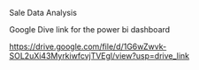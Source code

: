 Sale Data Analysis

Google Dive link for the power bi dashboard

https://drive.google.com/file/d/1G6wZwvk-SOL2uXi43MyrkiwfcvjTVEgl/view?usp=drive_link
